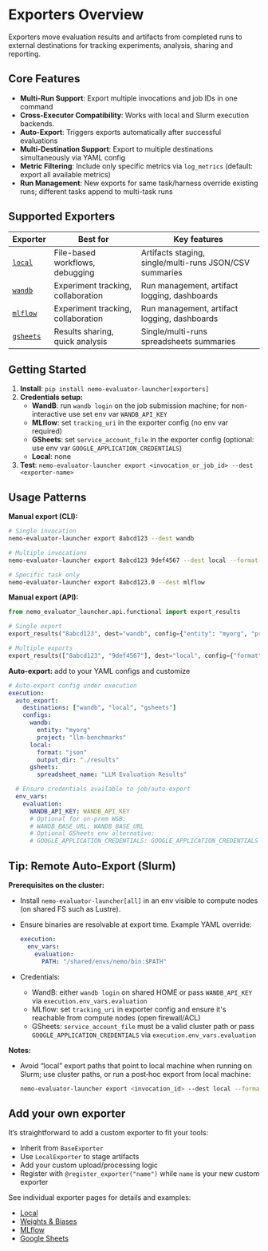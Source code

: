 # Exporters Overview

Exporters move evaluation results and artifacts from completed runs to external destinations for tracking experiments, analysis, sharing and reporting.


## Core Features

- **Multi-Run Support**: Export multiple invocations and job IDs in one command
- **Cross-Executor Compatibility**: Works with local and Slurm execution backends.
- **Auto-Export**: Triggers exports automatically after successful evaluations
- **Multi-Destination Support**: Export to multiple destinations simultaneously via YAML config
- **Metric Filtering**: Include only specific metrics via `log_metrics` (default: export all available metrics)
- **Run Management**: New exports for same task/harness override existing runs; different tasks append to multi-task runs

## Supported Exporters

| Exporter | Best for | Key features |
|----------|----------|--------------|
| [`local`](local.md) | File-based workflows, debugging | Artifacts staging, single/multi-runs JSON/CSV summaries|
| [`wandb`](wandb.md) | Experiment tracking, collaboration | Run management, artifact logging, dashboards |
| [`mlflow`](mlflow.md) | Experiment tracking, collaboration | Run management, artifact logging, dashboards |
| [`gsheets`](gsheets.md) | Results sharing, quick analysis | Single/multi-runs spreadsheets summaries|


## Getting Started

1. **Install**: `pip install nemo-evaluator-launcher[exporters]`
2. **Credentials setup:**
   - **WandB**: run `wandb login` on the job submission machine; for non-interactive use set env var `WANDB_API_KEY`
   - **MLflow**: set `tracking_uri` in the exporter config (no env var required)
   - **GSheets**: set `service_account_file` in the exporter config (optional: use env var `GOOGLE_APPLICATION_CREDENTIALS`)
   - **Local**: none
3. **Test**: `nemo-evaluator-launcher export <invocation_or_job_id> --dest <exporter-name>`


## Usage Patterns

**Manual export (CLI):**
```bash
# Single invocation
nemo-evaluator-launcher export 8abcd123 --dest wandb

# Multiple invocations
nemo-evaluator-launcher export 8abcd123 9def4567 --dest local --format json

# Specific task only
nemo-evaluator-launcher export 8abcd123.0 --dest mlflow
```

**Manual export (API):**
```python
from nemo_evaluator_launcher.api.functional import export_results

# Single export
export_results("8abcd123", dest="wandb", config={"entity": "myorg", "project": "evals"})

# Multiple exports
export_results(["8abcd123", "9def4567"], dest="local", config={"format": "json"})
```

**Auto-export:** add to your YAML configs and customize
```yaml
# Auto-export config under execution
execution:
  auto_export:
    destinations: ["wandb", "local", "gsheets"]
    configs:
      wandb:
        entity: "myorg"
        project: "llm-benchmarks"
      local:
        format: "json"
        output_dir: "./results"
      gsheets:
        spreadsheet_name: "LLM Evaluation Results"

  # Ensure credentials available to job/auto-export
  env_vars:
    evaluation:
      WANDB_API_KEY: WANDB_API_KEY
      # Optional for on-prem W&B:
      # WANDB_BASE_URL: WANDB_BASE_URL
      # Optional GSheets env alternative:
      # GOOGLE_APPLICATION_CREDENTIALS: GOOGLE_APPLICATION_CREDENTIALS
```

## Tip: Remote Auto-Export (Slurm)

**Prerequisites on the cluster:**

- Install `nemo-evaluator-launcher[all]` in an env visible to compute nodes (on shared FS such as Lustre).
- Ensure binaries are resolvable at export time. Example YAML override:

  ```yaml
  execution:
    env_vars:
      evaluation:
        PATH: "/shared/envs/nemo/bin:$PATH"
  ```
- Credentials:
  - WandB: either `wandb login` on shared HOME or pass `WANDB_API_KEY` via `execution.env_vars.evaluation`
  - MLflow: set `tracking_uri` in exporter config and ensure it's reachable from compute nodes (open firewall/ACL)
  - GSheets: `service_account_file` must be a valid cluster path or pass `GOOGLE_APPLICATION_CREDENTIALS` via `execution.env_vars.evaluation`


**Notes:**
- Avoid “local” export paths that point to local machine when running on Slurm; use cluster paths, or run a post‑hoc export from local machine:

  ```bash
  nemo-evaluator-launcher export <invocation_id> --dest local --format json
  ```


## Add your own exporter
It’s straightforward to add a custom exporter to fit your tools:
- Inherit from `BaseExporter`
- Use `LocalExporter` to stage artifacts
- Add your custom upload/processing logic
- Register with `@register_exporter("name")` while `name` is your new custom exporter

See individual exporter pages for details and examples:
- [Local](local.md)
- [Weights & Biases](wandb.md)
- [MLflow](mlflow.md)
- [Google Sheets](gsheets.md)
